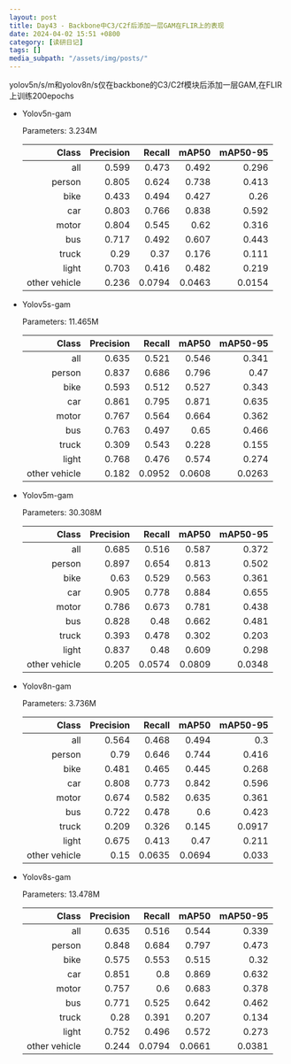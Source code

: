 ```yaml
---
layout: post
title: Day43 - Backbone中C3/C2f后添加一层GAM在FLIR上的表现
date: 2024-04-02 15:51 +0800
category: [读研日记]
tags: []
media_subpath: "/assets/img/posts/"
---
```


yolov5n/s/m和yolov8n/s仅在backbone的C3/C2f模块后添加一层GAM,在FLIR上训练200epochs

- Yolov5n-gam

    Parameters: 3.234M

    |                Class| Precision|    Recall|     mAP50|  mAP50-95|
    |                 ---:|      ---:|      ---:|      ---:|      ---:|
    |                  all|     0.599|     0.473|     0.492|     0.296|
    |               person|     0.805|     0.624|     0.738|     0.413|
    |                 bike|     0.433|     0.494|     0.427|      0.26|
    |                  car|     0.803|     0.766|     0.838|     0.592|
    |                motor|     0.804|     0.545|      0.62|     0.316|
    |                  bus|     0.717|     0.492|     0.607|     0.443|
    |                truck|      0.29|      0.37|     0.176|     0.111|
    |                light|     0.703|     0.416|     0.482|     0.219|
    |        other vehicle|     0.236|    0.0794|    0.0463|    0.0154|

- Yolov5s-gam

    Parameters: 11.465M

    |                Class| Precision|    Recall|     mAP50|  mAP50-95|
    |                 ---:|      ---:|      ---:|      ---:|      ---:|
    |                  all|     0.635|     0.521|     0.546|     0.341|
    |               person|     0.837|     0.686|     0.796|      0.47|
    |                 bike|     0.593|     0.512|     0.527|     0.343|
    |                  car|     0.861|     0.795|     0.871|     0.635|
    |                motor|     0.767|     0.564|     0.664|     0.362|
    |                  bus|     0.763|     0.497|      0.65|     0.466|
    |                truck|     0.309|     0.543|     0.228|     0.155|
    |                light|     0.768|     0.476|     0.574|     0.274|
    |        other vehicle|     0.182|    0.0952|    0.0608|    0.0263|

- Yolov5m-gam

    Parameters: 30.308M

    |                Class| Precision|    Recall|     mAP50|  mAP50-95|
    |                 ---:|      ---:|      ---:|      ---:|      ---:|
    |                  all|     0.685|     0.516|     0.587|     0.372|
    |               person|     0.897|     0.654|     0.813|     0.502|
    |                 bike|      0.63|     0.529|     0.563|     0.361|
    |                  car|     0.905|     0.778|     0.884|     0.655|
    |                motor|     0.786|     0.673|     0.781|     0.438|
    |                  bus|     0.828|      0.48|     0.662|     0.481|
    |                truck|     0.393|     0.478|     0.302|     0.203|
    |                light|     0.837|      0.48|     0.609|     0.298|
    |        other vehicle|     0.205|    0.0574|    0.0809|    0.0348|

- Yolov8n-gam

    Parameters: 3.736M

    |                Class| Precision|    Recall|     mAP50|  mAP50-95|
    |                 ---:|      ---:|      ---:|      ---:|      ---:|
    |                  all|     0.564|     0.468|     0.494|       0.3|
    |               person|      0.79|     0.646|     0.744|     0.416|
    |                 bike|     0.481|     0.465|     0.445|     0.268|
    |                  car|     0.808|     0.773|     0.842|     0.596|
    |                motor|     0.674|     0.582|     0.635|     0.361|
    |                  bus|     0.722|     0.478|       0.6|     0.423|
    |                truck|     0.209|     0.326|     0.145|    0.0917|
    |                light|     0.675|     0.413|      0.47|     0.211|
    |        other vehicle|      0.15|    0.0635|    0.0694|     0.033|

- Yolov8s-gam

    Parameters: 13.478M

    |                Class| Precision|    Recall|     mAP50|  mAP50-95|
    |                 ---:|      ---:|      ---:|      ---:|      ---:|
    |                  all|     0.635|     0.516|     0.544|     0.339|
    |               person|     0.848|     0.684|     0.797|     0.473|
    |                 bike|     0.575|     0.553|     0.515|      0.32|
    |                  car|     0.851|       0.8|     0.869|     0.632|
    |                motor|     0.757|       0.6|     0.683|     0.378|
    |                  bus|     0.771|     0.525|     0.642|     0.462|
    |                truck|      0.28|     0.391|     0.207|     0.134|
    |                light|     0.752|     0.496|     0.572|     0.273|
    |        other vehicle|     0.244|    0.0794|    0.0661|    0.0381|
